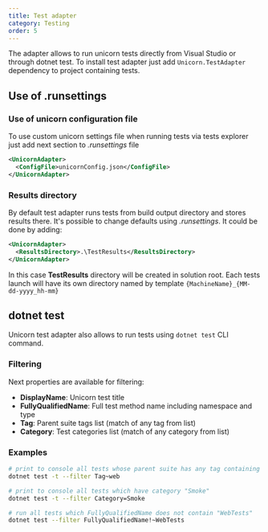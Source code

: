 ```yaml
---
title: Test adapter
category: Testing
order: 5
---
```


The adapter allows to run unicorn tests directly from Visual Studio or through dotnet test. To install test adapter just add `Unicorn.TestAdapter` dependency to project containing tests.

## Use of .runsettings
### Use of unicorn configuration file
To use custom unicorn settings file when running tests via tests explorer just add next section to _.runsettings_ file

```xml
<UnicornAdapter>
  <ConfigFile>unicornConfig.json</ConfigFile>
</UnicornAdapter>
```

### Results directory
By default test adapter runs tests from build output directory and stores results there.
It's possible to change defaults using _.runsettings_. It could be done by adding:

```xml
<UnicornAdapter>
  <ResultsDirectory>.\TestResults</ResultsDirectory>
</UnicornAdapter>
```

In this case **TestResults** directory will be created in solution root. Each tests launch will have its own directory named by template `{MachineName}_{MM-dd-yyyy_hh-mm}`

## dotnet test
Unicorn test adapter also allows to run tests using `dotnet test` CLI command. 

### Filtering
Next properties are available for filtering:  
 - **DisplayName**: Unicorn test title
 - **FullyQualifiedName**: Full test method name including namespace and type
 - **Tag**: Parent suite tags list (match of any tag from list)
 - **Category**: Test categories list (match of any category from list)

### Examples
```bash
# print to console all tests whose parent suite has any tag containing "web"
dotnet test -t --filter Tag~web

# print to console all tests which have category "Smoke"
dotnet test -t --filter Category=Smoke

# run all tests which FullyQualifiedName does not contain "WebTests"
dotnet test --filter FullyQualifiedName!~WebTests
```

